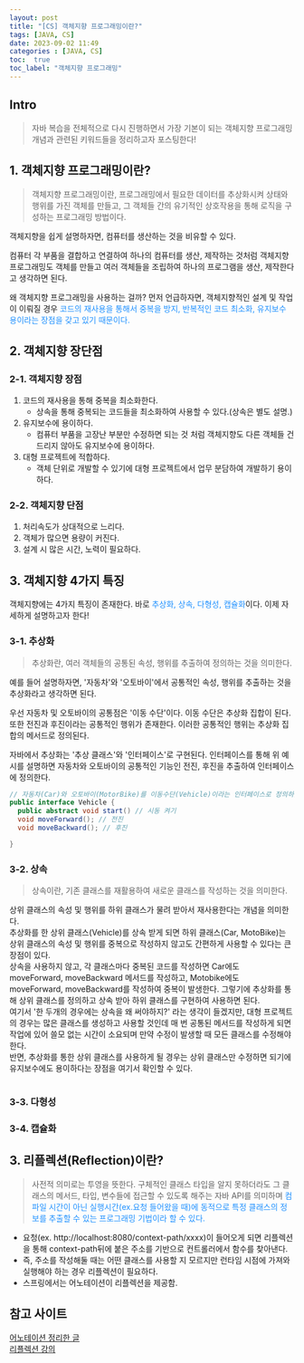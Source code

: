 ```yaml
---
layout: post
title: "[CS] 객체지향 프로그래밍이란?"
tags: [JAVA, CS]
date: 2023-09-02 11:49
categories : [JAVA, CS]
toc:  true
toc_label: "객체지향 프로그래밍"
---
```


## Intro
> 자바 복습을 전체적으로 다시 진행하면서 가장 기본이 되는 객체지향 프로그래밍 개념과 관련된 키워드들을 정리하고자 포스팅한다!

## 1. 객체지향 프로그래밍이란?
> 객체지향 프로그래밍이란, 프로그래밍에서 필요한 데이터를 추상화시켜 상태와 행위를 가진 객체를 만들고, 그 객체들 간의 유기적인 상호작용을 통해 로직을 구성하는 프로그래밍 방법이다.

객체지향을 쉽게 설명하자면, 컴퓨터를 생산하는 것을 비유할 수 있다. <br>

컴퓨터 각 부품을 결합하고 연결하여 하나의 컴퓨터를 생산, 제작하는 것처럼 객체지향 프로그래밍도 객체를 만들고 여러 객체들을 조립하여 하나의 프로그램을 생산, 제작한다고 생각하면 된다.<br>

왜 객체지향 프로그래밍을 사용하는 걸까?
먼저 언급하자면, 객체지향적인 설계 및 작업이 이뤄질 경우 <span style="color:#1E90FF">코드의 재사용을 통해서 중복을 방지, 반복적인 코드 최소화, 유지보수 용이라는 장점을 갖고 있기 때문이다.</span>

## 2. 객체지향 장단점

### 2-1. 객체지향 장점
  1. 코드의 재사용을 통해 중복을 최소화한다.
      - 상속을 통해 중복되는 코드들을 최소화하여 사용할 수 있다.(상속은 별도 설명.) 
  2. 유지보수에 용이하다.
       - 컴퓨터 부품을 고장난 부분만 수정하면 되는 것 처럼 객체지향도 다른 객체들 건드리지 않아도 유지보수에 용이하다.
  3. 대형 프로젝트에 적합하다.
      - 객체 단위로 개발할 수 있기에 대형 프로젝트에서 업무 분담하여 개발하기 용이하다.

### 2-2. 객체지향 단점
  1. 처리속도가 상대적으로 느리다.
  2. 객체가 많으면 용량이 커진다.
  3. 설계 시 많은 시간, 노력이 필요하다.


## 3. 객체지향 4가지 특징
객체지향에는 4가지 특징이 존재한다. 바로 <span style="color:#1E90FF">추상화, 상속, 다형성, 캡슐화</span>이다. 이제 자세하게 설명하고자 한다!

### 3-1. 추상화
> 추상화란, 여러 객체들의 공통된 속성, 행위를 추출하여 정의하는 것을 의미한다.

예를 들어 설명하자면, '자동차'와 '오토바이'에서 공통적인 속성, 행위를 추출하는 것을 추상화라고 생각하면 된다. <br>

우선 자동차 및 오토바이의 공통점은 '이동 수단'이다. 이동 수단은 추상화 집합이 된다. 또한 전진과 후진이라는 공통적인 행위가 존재한다. 이러한 공통적인 행위는 추상화 집합의 메서드로 정의된다.<br>

자바에서 추상화는 '추상 클래스'와 '인터페이스'로 구현된다. 인터페이스를 통해 위 예시를 설명하면 자동차와 오토바이의 공통적인 기능인 전진, 후진을 추출하여 인터페이스에 정의한다.<br>

```java
// 자동차(Car)와 오토바이(MotorBike)를 이동수단(Vehicle)이라는 인터페이스로 정의하였음.
public interface Vehicle { 
  public abstract void start() // 시동 켜기
  void moveForward(); // 전진
  void moveBackward(); // 후진

}
```

### 3-2. 상속
> 상속이란, 기존 클래스를 재활용하여 새로운 클래스를 작성하는 것을 의미한다.

상위 클래스의 속성 및 행위를 하위 클래스가 물려 받아서 재사용한다는 개념을 의미한다.<br>
추상화를 한 상위 클래스(Vehicle)를 상속 받게 되면 하위 클래스(Car, MotoBike)는 상위 클래스의 속성 및 행위를 중복으로 작성하지 않고도 간편하게 사용할 수 있다는 큰 장점이 있다.<br>
상속을 사용하지 않고, 각 클래스마다 중복된 코드를 작성하면 Car에도 moveForward, moveBackward 메서드를 작성하고, Motobike에도 moveForward, moveBackward를 작성하여 중복이 발생한다. 그렇기에 추상화를 통해 상위 클래스를 정의하고 상속 받아 하위 클래스를 구현하여 사용하면 된다.<br>
여기서 '한 두개의 경우에는 상속을 왜 써야하지?' 라는 생각이 들겠지만, 대형 프로젝트의 경우는 많은 클래스를 생성하고 사용할 것인데 매 번 공통된 메서드를 작성하게 되면 작업에 있어 쓸모 없는 시간이 소요되며 만약 수정이 발생할 때 모든 클래스를 수정해야 한다.<br>
반면, 추상화를 통한 상위 클래스를 사용하게 될 경우는 상위 클래스만 수정하면 되기에 유지보수에도 용이하다는 장점을 여기서 확인할 수 있다.


```java

```

### 3-3. 다형성
### 3-4. 캡슐화



## 3. 리플렉션(Reflection)이란?
> 사전적 의미로는 투영을 뜻한다. 구체적인 클래스 타입을 알지 못하더라도 그 클래스의 메서드, 타입, 변수들에 접근할 수 있도록 해주는 자바 API를 의미하며 <span style="color:#1E90FF">컴파일 시간이 아닌 실행시간(ex.요청 들어왔을 때)에 동적으로 특정 클래스의 정보를 추출할 수 있는 프로그래밍 기법이라 할 수 있다.<span>

- 요청(ex. http://localhost:8080/context-path/xxxx)이 들어오게 되면 리플렉션을 통해 context-path뒤에 붙은 주소를 기반으로 컨트롤러에서 함수를 찾아낸다.
- 즉, 주소를 작성해둘 때는 어떤 클래스를 사용할 지 모르지만 런타임 시점에 가져와 실행해야 하는 경우 리플렉션이 필요하다.
- 스프링에서는 어노테이션이 리플렉션을 제공함.

## 참고 사이트
[어노테이션 정리한 글](https://melonicedlatte.com/2021/07/18/182600.html#modelattribute)<br>
[리플렉션 강의](https://www.youtube.com/watch?v=AyQwvxRJ0q0)
